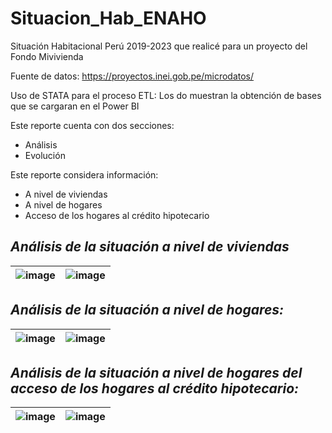 # Situacion_Hab_ENAHO
Situación Habitacional Perú 2019-2023 que realicé para un proyecto del Fondo Mivivienda

Fuente de datos: https://proyectos.inei.gob.pe/microdatos/

Uso de STATA para el proceso ETL: Los do muestran la obtención de bases que se cargaran en el Power BI


Este reporte cuenta con dos secciones:
* Análisis
* Evolución

Este reporte considera información:
* A nivel de viviendas
* A nivel de hogares
* Acceso de los hogares al crédito hipotecario


## *Análisis de la situación a nivel de viviendas*
| ![image](https://github.com/user-attachments/assets/7a92b584-aebb-47b3-b31a-8a4141ecff47) | ![image](https://github.com/user-attachments/assets/dcdfacf4-b6ba-41db-9377-be92b056784d) |
|-----------------------------------|----------------------------------|

## *Análisis de la situación a nivel de hogares:*
| ![image](https://github.com/user-attachments/assets/3205a841-5734-4ea7-9bdb-e6c6316be471) | ![image](https://github.com/user-attachments/assets/bd8985c0-9932-4b45-bc5e-51492c7899d9) |
|-----------------------------------|----------------------------------|

## *Análisis de la situación a nivel de hogares del acceso de los hogares al crédito hipotecario:*
| ![image](https://github.com/user-attachments/assets/13425d60-2cc8-4020-ab2a-3d89f790af02) | ![image](https://github.com/user-attachments/assets/8f707455-acdb-4599-b774-6a927db3007a) |
|-----------------------------------|----------------------------------|
